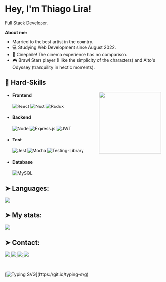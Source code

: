 <!-- <p>
  <strong>Languages and tools:</strong> <br><br>

  <span><strong><em>JavaScript</em></strong></span> |
  <span><strong><em>TypeScript</em></strong></span> |
  <span><strong><em>Jest</em></strong></span> |
  <span><strong><em>React</em></strong></span> |
  <span><strong><em>React Testing Library</em></strong></span> |
  <span><strong><em>HTML5</em></strong></span> |
  <span><strong><em>CSS3</em></strong></span> |
  <span><strong><em>Git</em></strong></span> |
  <span><strong><em>Java</em></strong></span> |

  <span><strong><em>Node.js</em></strong></span> |
  <span><strong><em>Docker</em></strong></span> |
  <span><strong><em>SQL</em></strong></span> |
  <span><strong><em>REST API</em></strong></span> |
  <span><strong><em>Sequelize</em></strong></span> |
  <span><strong><em>Express</em></strong></span> |
  <span><strong><em>ORM and Authentication</em></strong></span> |
  <span><strong><em>OOP and SOLID</em></strong></span> |
  <span><strong><em>MongoDB</em></strong></span> |
</p> -->

# Hey, I'm Thiago Lira!

Full Stack Developer.

<!-- I am currently studying Web Development at [Trybe](https://www.betrybe.com). -->

<p>
  <strong>About me:</strong> <br>
  
  - Married to the best artist in the country.
  - 💻 Studying Web Development since August 2022.
  - 🎥 Cinephile! The cinema experience has no comparison.
  - 🎮 Brawl Stars player (I like the simplicity of the characters) and Alto's Odyssey (tranquility in hectic moments).
</p>

## 🔭 Hard-Skills
<div align="center">
  <img align="right" src="https://octodex.github.com/images/daftpunktocat-guy.gif" height="200px" />
</div>

  - #### Frontend
    ![React](https://img.shields.io/badge/React-20232A?style=for-the-badge&logo=react&logoColor=61DAFB)
    ![Next](https://img.shields.io/badge/next.js-000000?style=for-the-badge&logo=nextdotjs&logoColor=white)
    ![Redux](https://img.shields.io/badge/redux-%23593d88.svg?style=for-the-badge&logo=redux&logoColor=white)

 - #### Backend
    ![Node](https://img.shields.io/badge/Node.js-339933?style=for-the-badge&logo=nodedotjs&logoColor=white)
    ![Express.js](https://img.shields.io/badge/express.js-%23404d59.svg?style=for-the-badge&logo=express&logoColor=%2361DAFB)
    ![JWT](https://img.shields.io/badge/JWT-black?style=for-the-badge&logo=JSON%20web%20tokens)

 - #### Test
    ![Jest](https://img.shields.io/badge/-jest-%23C21325?style=for-the-badge&logo=jest&logoColor=white)
    ![Mocha](https://img.shields.io/badge/-mocha-%238D6748?style=for-the-badge&logo=mocha&logoColor=white)
    ![Testing-Library](https://img.shields.io/badge/-TestingLibrary-%23E33332?style=for-the-badge&logo=testing-library&logoColor=white)
    

 - #### Database
    ![MySQL](https://img.shields.io/badge/mysql-%2300f.svg?style=for-the-badge&logo=mysql&logoColor=white)


## ➤ Languages:
<a href="https://github.com/Thiago-sLira">
    <img align="center" src="https://github-readme-stats.anuraghazra1.vercel.app/api/top-langs/?username=Thiago-sLira&layout=compact&theme=gotham" />
</a>

## ➤ My stats:
 <a href="https://github.com/Thiago-sLira">
    <img align="center" src="https://github-readme-stats.anuraghazra1.vercel.app/api?username=Thiago-sLira&theme=gotham&show_icons=true" />
</a>

## ➤ Contact:
<a href="https://www.linkedin.com/in/thiago-slira/" target="_blank" alt="Linkedin">
    <img src="https://img.shields.io/badge/-Linkedin-1C1C1C?style=for-the-badge&logo=Linkedin&logoColor=2ec18b&link=https://www.linkedin.com/in/thiago-slira/"/>
</a>

<a href="mailto:thiago.slira@outlook.com" target="_blank" alt="E-mail">
    <img src="https://img.shields.io/badge/-E--mail-1C1C1C?style=for-the-badge&logo=Microsoft-Outlook&logoColor=2ec18b&link=mailto:thiago.slira@outlook.com"/>
</a>

<a href="https://wa.me/5511984119379" target="_blank" alt="WhatsApp">
   <img src="https://img.shields.io/badge/-WhatsApp-1C1C1C?style=for-the-badge&logo=WhatsApp&logoColor=2ec18b&link=https://wa.me/5511984119379"/>
</a>
  
<a href="https://www.instagram.com/thiago.slira/" target="_blank" alt="Instagram">
    <img src="https://img.shields.io/badge/-Instagram-1C1C1C?style=for-the-badge&logo=Instagram&logoColor=2ec18b&link=https://www.instagram.com/thiago.slira/"/>
</a>

&nbsp;

[![Typing SVG](https://readme-typing-svg.demolab.com?font=Fira+Code&pause=1000&color=3B9176&width=435&lines=Chocolate+is+always+a+good+idea!)](https://git.io/typing-svg)
